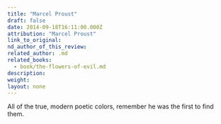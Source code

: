 ```yaml
---
title: "Marcel Proust"
draft: false
date: 2014-09-18T16:11:00.000Z
attribution: "Marcel Proust"
link_to_original:
nd_author_of_this_review:
related_author: .md
related_books:
  - book/the-flowers-of-evil.md
description:
weight:
layout: none
---
```

All of the true, modern poetic colors, remember he was the first to find them.


